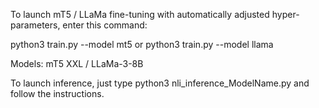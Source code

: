 To launch mT5 / LLaMa fine-tuning with automatically adjusted hyper-parameters, enter this command:

python3 train.py --model mt5 or python3 train.py --model llama

Models: mT5 XXL / LLaMa-3-8B


To launch inference, just type python3 nli_inference_ModelName.py and follow the instructions.
